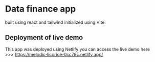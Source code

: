 # Data finance app
built using react and tailwind initialized using Vite. 

## Deployment of live demo
This app was deployed using Netlify
you can access the live demo here >>> https://melodic-licorice-0cc79c.netlify.app/